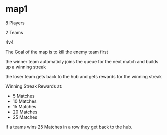 # map1

8 Players

2 Teams

4v4


The Goal of the map is to kill the enemy team first

the winner team automaticly joins the queue for the next match and builds up a winning streak

the loser team gets back to the hub and gets rewards for the winning streak

Winning Streak Rewards at:
- 5 Matches
- 10 Matches
- 15 Matches
- 20 Matches
- 25 Matches

If a teams wins 25 Matches in a row they get back to the hub.

